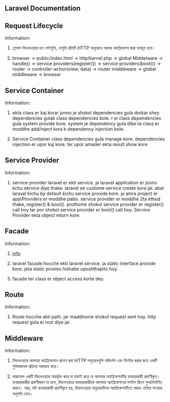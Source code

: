## Laravel Documentation

## Request Lifecycle
Information:
1. গ্লোবাল মিডলওয়্যার হল সেইগুলি, যেগুলি প্রতিটি HTTP অনুরোধে আমার অ্যাপ্লিকেশন দ্বারা ব্যবহৃত হবে।

2. browser -> public/index.html -> http/karnel.php -> global Middelware -> handle() -> service providers(register()) -> service providers(boot()) -> router -> controller-action(view, data) -> router middleware -> global middleware -> browser

## Service Container
Information:
1. ekta class er kaj korar jonno je shokol dependencies gula dorkar shey dependencies gulak class dependencies bole. r ei class dependencies gula system provide kore. system je dependency gula dibe ta class er moddhe add/inject kora k dependency injection bole.

2. Service Container class dependencies gula manage kore, dependencies injection er upor kaj kore. ter upor amader ekta result show kore.

## Service Provider
Information:
1. service provider laravel er ekti  service. ja laravel application er jonno kchu service diye thake. laravel ee custome service create kora jai. abar laravel kichu by default kichu service provide kore. ja amra project er  app\Providers er moddhe pabo. service provider er moddhe 2ta ethod thake, register() & boot(). prothome shokol service provider er register() call hoy tar por shokol service provider er boot() call hoy. Service Provider ekta object return kore.

## Facade
Information:
1. [info](https://laravel.com/docs/10.x/facades)

2. laravel facade hocche ekti laravel service. ja static interface provide kore. jeta static proxies hishabe uposhthapito hoy.

3. facade ter class er object access korte dey.

## Route
Information:
1. Route hocche akti path. jar maddhome shokol request sent hoy. http request gula ei root diye jai.

## Middleware
Information:
1. মিডলওয়্যার আপনার অ্যাপ্লিকেশনে প্রবেশ করা HTTP অনুরোধগুলি পরিদর্শন এবং ফিল্টার করার জন্য একটি সুবিধাজনক প্রক্রিয়া সরবরাহ করে।

2. লারাভেল একটি মিডলওয়্যার অন্তর্ভুক্ত করে যা যাচাই করে যে আপনার অ্যাপ্লিকেশনটির ব্যবহারকারী প্রমাণীকৃত। ব্যবহারকারীর প্রমাণীকরণ না হলে, মিডলওয়্যার ব্যবহারকারীকে আপনার অ্যাপ্লিকেশনের লগইন স্ক্রিনে পুনঃনির্দেশিত করবে। আর, যদি ব্যবহারকারী প্রমাণীকৃত হয়, মিডলওয়্যার অনুরোধটিকে অ্যাপ্লিকেশনটিতে আরও এগিয়ে যাওয়ার অনুমতি দেবে।













